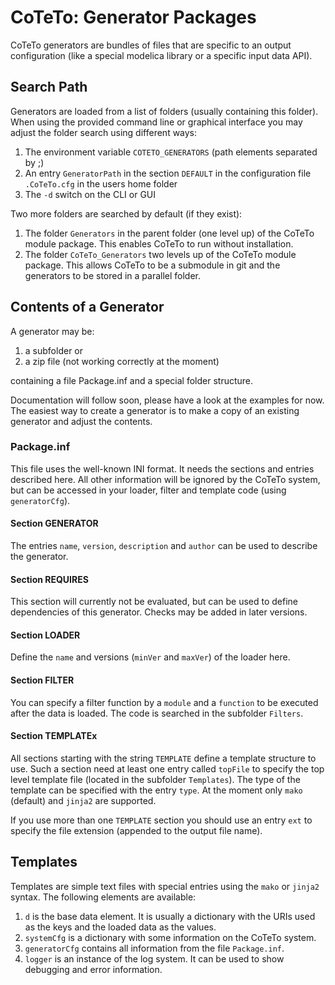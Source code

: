 # CoTeTo: Generator Packages

CoTeTo generators are bundles of files that are specific to an output
configuration (like a special modelica library or a specific input data API).

## Search Path
Generators are loaded from a list of folders (usually containing this folder).
When using the provided command line or graphical interface you may adjust
the folder search using different ways:

1. The environment variable `COTETO_GENERATORS` (path elements separated by ;)
2. An entry `GeneratorPath` in the section `DEFAULT` in the configuration file
  `.CoTeTo.cfg` in the users home folder
3. The `-d` switch on the CLI or GUI

Two more folders are searched by default (if they exist):
1. The folder `Generators` in the parent folder (one level up) of the CoTeTo
   module package. This enables CoTeTo to run without installation.
2. The folder `CoTeTo_Generators` two levels up of the CoTeTo module package.
   This allows CoTeTo to be a submodule in git and the generators to be
   stored in a parallel folder.

## Contents of a Generator
A generator may be:

1. a subfolder or
2. a zip file (not working correctly at the moment)

containing a file Package.inf and a special folder structure.

Documentation will follow soon, please have a look at the examples for now. The
easiest way to create a generator is to make a copy of an existing generator
and adjust the contents.

### Package.inf
This file uses the well-known INI format. It needs the sections and entries described here. All other information will be ignored by the CoTeTo system, but can be accessed in your loader, filter and template code (using `generatorCfg`).

#### Section GENERATOR
The entries `name`, `version`, `description` and `author` can be used to describe the generator.

#### Section REQUIRES
This section will currently not be evaluated, but can be used to define dependencies of this generator. Checks may be added in later versions.

#### Section LOADER
Define the `name` and versions (`minVer` and `maxVer`) of the loader here.

#### Section FILTER
You can specify a filter function by a `module` and a `function` to be executed after the data is loaded. The code is searched in the subfolder `Filters`.

#### Section TEMPLATEx
All sections starting with the string `TEMPLATE` define a template structure to use.
Such a section need at least one entry called `topFile` to specify the top level template file (located in the subfolder `Templates`). The type of the template can be specified with the entry `type`. At the moment only `mako` (default) and `jinja2` are supported.

If you use more than one `TEMPLATE` section you should use an entry `ext` to specify the file extension (appended to the output file name).

## Templates
Templates are simple text files with special entries using the `mako` or `jinja2` syntax. The following elements are available:

1. `d` is the base data element. It is usually a dictionary with the URIs used as the keys and the loaded data as the values.
2. `systemCfg` is a dictionary with some information on the CoTeTo system.
3. `generatorCfg` contains all information from the file `Package.inf`.
4. `logger` is an instance of the log system. It can be used to show debugging and error information.
